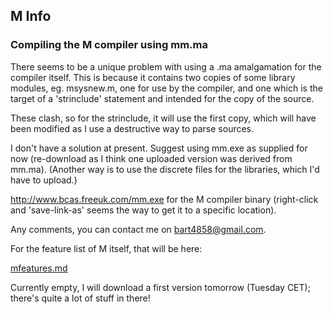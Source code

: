 ## M Info

### Compiling the M compiler using mm.ma

There seems to be a unique problem with using a .ma amalgamation for the compiler itself. This is because it contains two copies of some library modules, eg. msysnew.m, one for use by the compiler, and one which is the target of a 'strinclude' statement and intended for the copy of the source.

These clash, so for the strinclude, it will use the first copy, which will have been modified as I use a destructive way to parse sources.

I don't have a solution at present. Suggest using mm.exe as supplied for now (re-download as I think one uploaded version was derived from mm.ma). (Another way is to use the discrete files for the libraries, which I'd have to upload.)

http://www.bcas.freeuk.com/mm.exe  for the M compiler binary (right-click and 'save-link-as' seems the way to get it to a specific location).

Any comments, you can contact me on bart4858@gmail.com.

For the feature list of M itself, that will be here:

   [mfeatures.md](mfeatures.md)
   
Currently empty, I will download a first version tomorrow (Tuesday CET); there's quite a lot of stuff in there!
